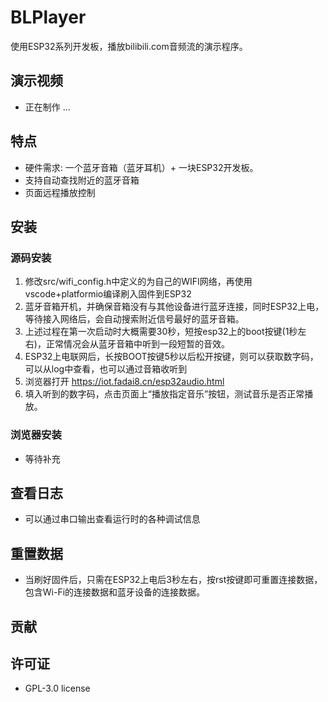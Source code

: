 # BLPlayer

使用ESP32系列开发板，播放bilibili.com音频流的演示程序。

## 演示视频
 - 正在制作 ...

## 特点

- 硬件需求: 一个蓝牙音箱（蓝牙耳机）+ 一块ESP32开发板。
- 支持自动查找附近的蓝牙音箱
- 页面远程播放控制

## 安装

### 源码安装

1. 修改src/wifi_config.h中定义的为自己的WIFI网络，再使用vscode+platformio编译刷入固件到ESP32
2. 蓝牙音箱开机，并确保音箱没有与其他设备进行蓝牙连接，同时ESP32上电，等待接入网络后，会自动搜索附近信号最好的蓝牙音箱。
3. 上述过程在第一次启动时大概需要30秒，短按esp32上的boot按键(1秒左右)，正常情况会从蓝牙音箱中听到一段短暂的音效。
4. ESP32上电联网后，长按BOOT按键5秒以后松开按键，则可以获取数字码，可以从log中查看，也可以通过音箱收听到
5. 浏览器打开 https://iot.fadai8.cn/esp32audio.html 
6. 填入听到的数字码，点击页面上“播放指定音乐”按钮，测试音乐是否正常播放。

### 浏览器安装

- 等待补充

## 查看日志
  - 可以通过串口输出查看运行时的各种调试信息

## 重置数据
  - 当刷好固件后，只需在ESP32上电后3秒左右，按rst按键即可重置连接数据，包含Wi-Fi的连接数据和蓝牙设备的连接数据。


## 贡献

## 许可证
  - GPL-3.0 license
